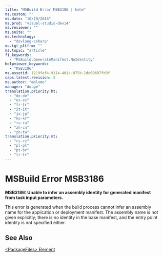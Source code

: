 ```yaml
---
title: "MSBuild Error MSB3186 | hehe"
ms.custom: ""
ms.date: "10/19/2016"
ms.prod: "visual-studio-dev14"
ms.reviewer: ""
ms.suite: ""
ms.technology: 
  - "devlang-csharp"
ms.tgt_pltfrm: ""
ms.topic: "article"
f1_keywords: 
  - "MSBuild.GenerateManifest.NoIdentity"
helpviewer_keywords: 
  - "MSB3186"
ms.assetid: 1219fef4-9114-401c-875b-1dc69697fd9f
caps.latest.revision: 5
ms.author: "mblome"
manager: "douge"
translation.priority.ht: 
  - "de-de"
  - "es-es"
  - "fr-fr"
  - "it-it"
  - "ja-jp"
  - "ko-kr"
  - "ru-ru"
  - "zh-cn"
  - "zh-tw"
translation.priority.mt: 
  - "cs-cz"
  - "pl-pl"
  - "pt-br"
  - "tr-tr"
---
```

# MSBuild Error MSB3186
**MSB3186: Unable to infer an assembly identity for generated manifest from task input parameters.**  
  
 This error is generated when the build process cannot infer an assembly name for the application or deployment manifest. The assembly name is not given explicitly; there is no identity in the base manifest, and the entry point identity is not specified either.  
  
## See Also  
 [\<PackageFiles> Element](../deployment/-packagefiles--element--bootstrapper-.md)
